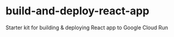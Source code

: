 # build-and-deploy-react-app
Starter kit for building &amp; deploying React app to Google Cloud Run

